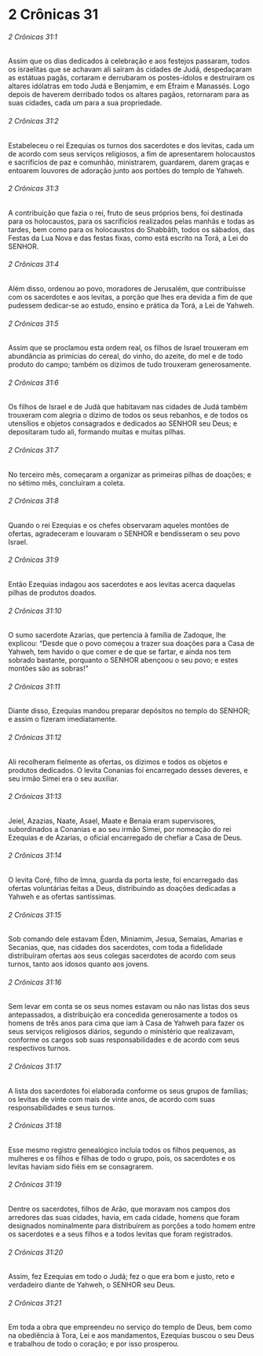 # 2 Crônicas 31

###### 2 Crônicas 31:1

Assim que os dias dedicados à celebração e aos festejos passaram, todos os israelitas que se achavam ali saíram às cidades de Judá, despedaçaram as estátuas pagãs, cortaram e derrubaram os postes-ídolos e destruíram os altares idólatras em todo Judá e Benjamim, e em Efraim e Manassés. Logo depois de haverem derribado todos os altares pagãos, retornaram para as suas cidades, cada um para a sua propriedade.

###### 2 Crônicas 31:2

Estabeleceu o rei Ezequias os turnos dos sacerdotes e dos levitas, cada um de acordo com seus serviços religiosos, a fim de apresentarem holocaustos e sacrifícios de paz e comunhão, ministrarem, guardarem, darem graças e entoarem louvores de adoração junto aos portões do templo de Yahweh.

###### 2 Crônicas 31:3

A contribuição que fazia o rei, fruto de seus próprios bens, foi destinada para os holocaustos, para os sacrifícios realizados pelas manhãs e todas as tardes, bem como para os holocaustos do Shabbãth, todos os sábados, das Festas da Lua Nova e das festas fixas, como está escrito na Torá, a Lei do SENHOR.

###### 2 Crônicas 31:4

Além disso, ordenou ao povo, moradores de Jerusalém, que contribuísse com os sacerdotes e aos levitas, a porção que lhes era devida a fim de que pudessem dedicar-se ao estudo, ensino e prática da Torá, a Lei de Yahweh.

###### 2 Crônicas 31:5

Assim que se proclamou esta ordem real, os filhos de Israel trouxeram em abundância as primícias do cereal, do vinho, do azeite, do mel e de todo produto do campo; também os dízimos de tudo trouxeram generosamente.

###### 2 Crônicas 31:6

Os filhos de Israel e de Judá que habitavam nas cidades de Judá também trouxeram com alegria o dízimo de todos os seus rebanhos, e de todos os utensílios e objetos consagrados e dedicados ao SENHOR seu Deus; e depositaram tudo ali, formando muitas e muitas pilhas.

###### 2 Crônicas 31:7

No terceiro mês, começaram a organizar as primeiras pilhas de doações; e no sétimo mês, concluíram a coleta.

###### 2 Crônicas 31:8

Quando o rei Ezequias e os chefes observaram aqueles montões de ofertas, agradeceram e louvaram o SENHOR e bendisseram o seu povo Israel.

###### 2 Crônicas 31:9

Então Ezequias indagou aos sacerdotes e aos levitas acerca daquelas pilhas de produtos doados.

###### 2 Crônicas 31:10

O sumo sacerdote Azarias, que pertencia à família de Zadoque, lhe explicou: “Desde que o povo começou a trazer sua doações para a Casa de Yahweh, tem havido o que comer e de que se fartar, e ainda nos tem sobrado bastante, porquanto o SENHOR abençoou o seu povo; e estes montões são as sobras!”

###### 2 Crônicas 31:11

Diante disso, Ezequias mandou preparar depósitos no templo do SENHOR; e assim o fizeram imediatamente.

###### 2 Crônicas 31:12

Ali recolheram fielmente as ofertas, os dízimos e todos os objetos e produtos dedicados. O levita Conanias foi encarregado desses deveres, e seu irmão Simei era o seu auxiliar.

###### 2 Crônicas 31:13

Jeiel, Azazias, Naate, Asael, Maate e Benaia eram supervisores, subordinados a Conanias e ao seu irmão Simei, por nomeação do rei Ezequias e de Azarias, o oficial encarregado de chefiar a Casa de Deus.

###### 2 Crônicas 31:14

O levita Coré, filho de Imna, guarda da porta leste, foi encarregado das ofertas voluntárias feitas a Deus, distribuindo as doações dedicadas a Yahweh e as ofertas santíssimas.

###### 2 Crônicas 31:15

Sob comando dele estavam Éden, Miniamim, Jesua, Semaías, Amarias e Secanias, que, nas cidades dos sacerdotes, com toda a fidelidade distribuíram ofertas aos seus colegas sacerdotes de acordo com seus turnos, tanto aos idosos quanto aos jovens.

###### 2 Crônicas 31:16

Sem levar em conta se os seus nomes estavam ou não nas listas dos seus antepassados, a distribuição era concedida generosamente a todos os homens de três anos para cima que iam à Casa de Yahweh para fazer os seus serviços religiosos diários, segundo o ministério que realizavam, conforme os cargos sob suas responsabilidades e de acordo com seus respectivos turnos.

###### 2 Crônicas 31:17

A lista dos sacerdotes foi elaborada conforme os seus grupos de famílias; os levitas de vinte com mais de vinte anos, de acordo com suas responsabilidades e seus turnos.

###### 2 Crônicas 31:18

Esse mesmo registro genealógico incluía todos os filhos pequenos, as mulheres e os filhos e filhas de todo o grupo, pois, os sacerdotes e os levitas haviam sido fiéis em se consagrarem.

###### 2 Crônicas 31:19

Dentre os sacerdotes, filhos de Arão, que moravam nos campos dos arredores das suas cidades, havia, em cada cidade, homens que foram designados nominalmente para distribuírem as porções a todo homem entre os sacerdotes e a seus filhos e a todos levitas que foram registrados.

###### 2 Crônicas 31:20

Assim, fez Ezequias em todo o Judá; fez o que era bom e justo, reto e verdadeiro diante de Yahweh, o SENHOR seu Deus.

###### 2 Crônicas 31:21

Em toda a obra que empreendeu no serviço do templo de Deus, bem como na obediência à Tora, Lei e aos mandamentos, Ezequias buscou o seu Deus e trabalhou de todo o coração; e por isso prosperou.

